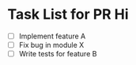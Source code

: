 # Task List for PR Hi

- [ ] Implement feature A
- [ ] Fix bug in module X
- [ ] Write tests for feature B
